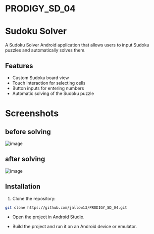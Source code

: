 ﻿# PRODIGY_SD_04
 # Sudoku Solver

A Sudoku Solver Android application that allows users to input Sudoku puzzles and automatically solves them.

## Features

- Custom Sudoku board view
- Touch interaction for selecting cells
- Button inputs for entering numbers
- Automatic solving of the Sudoku puzzle

# Screenshots

<!-- Add screenshots here if available -->
## before solving
![image](https://github.com/jallow13/PRODIGY_SD_04/assets/147343695/b445419f-288c-464a-a1eb-849015fd85e5)
## after solving
![image](https://github.com/jallow13/PRODIGY_SD_04/assets/147343695/9831f869-dc66-4760-9c0d-732ef4ec8368)


## Installation

1. Clone the repository:

```bash
git clone https://github.com/jallow13/PRODIGY_SD_04.git

```
- Open the project in Android Studio.

- Build the project and run it on an Android device or emulator.
